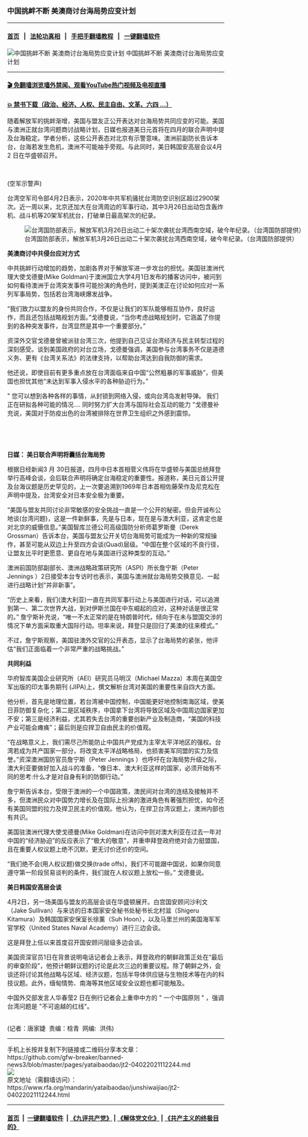 ### 中国挑衅不断    美澳商讨台海局势应变计划
------------------------

#### [首页](https://github.com/gfw-breaker/banned-news3/blob/master/README.md) &nbsp;&nbsp;|&nbsp;&nbsp; [法轮功真相](https://github.com/begood0513/basic/blob/master/README.md)  &nbsp;&nbsp;|&nbsp;&nbsp; [手把手翻墙教程](https://github.com/gfw-breaker/guides/wiki)  &nbsp;&nbsp;|&nbsp;&nbsp; [一键翻墙软件](https://github.com/gfw-breaker/nogfw/blob/master/README.md)  



<div id="headerimg">
 <img alt="中国挑衅不断    美澳商讨台海局势应变计划" src="https://www.rfa.org/mandarin/yataibaodao/junshiwaijiao/jt2-04022021112244.html/@@images/2db06c30-c35c-45d1-b0c9-33cd1f84cb5b.jpeg" title="中国挑衅不断    美澳商讨台海局势应变计划"/>
 <span class="lead_image_caption">
  中国挑衅不断    美澳商讨台海局势应变计划
 </span>
 <!-- zoomattribute -->
</div>

<hr/>


#### [ 🎬  免翻墙浏览墙外禁闻、观看YouTube热门视频及电视直播](https://github.com/gfw-breaker/HelloWorld)

#### [ 💥  禁书下载（政治、经济、人权、民主自由、文革、六四 ...）](https://github.com/gfw-breaker/books/blob/master/README.md)

<div id="storytext">
 <p>
 </p>
 <p>
  随着解放军的挑衅渐增，美国与盟友正公开表达对台海局势共同应变的可能。美国与澳洲正就台湾问题商讨战略计划，日媒也报道美日元首将在四月的联合声明中提及台海稳定。学者分析，这些公开表态对北京有示警意味。澳洲前副防长告诉本台，台海若发生危机，澳洲不可能袖手旁观。与此同时，美日韩国安高层会议4月2
  <span>
   日在华盛顿召开。
  </span>
 </p>
 <p>
  <br/>
 </p>
 <p>
  (空军示警声)
 </p>
 <p>
  台湾空军司令部4月2日表示，2020年中共军机骚扰台湾防空识别区超过2900架次。近一周以来，北京还加大在台湾周边的军事行动，其中3月26日出动包含轰炸机、战斗机等20架军机扰台，打破单日最高架次的纪录。
 </p>
 <p>
  <figure class="image-richtext image-inline captioned" style="width:1500px;">
   <img alt="台湾国防部表示，解放军机3月26日出动二十架次袭扰台湾西南空域，破今年纪录。（台湾国防部提供）" src="https://www.rfa.org/mandarin/yataibaodao/junshiwaijiao/jt2-04022021112244.html/jt0402.jpg/@@images/e07faf0d-bb53-4ae6-9c05-a712620d1241.jpeg" title="jt0402.jpg"/>
   <figcaption class="image-caption">
    台湾国防部表示，解放军机3月26日出动二十架次袭扰台湾西南空域，破今年纪录。（台湾国防部提供）
   </figcaption>
   <small>
   </small>
  </figure>
 </p>
 <p>
  <strong>
   美澳商讨中共侵台应对方式
  </strong>
 </p>
 <p>
  中共挑衅行动增加的趋势，加剧各界对于解放军进一步攻台的担忧。美国驻澳洲代理大使戈德曼(Mike Goldman)于澳洲国立大学4月1日发布的播客访问中，被问到如何看待澳洲于台湾突发事件可能扮演的角色时，提到美澳正在讨论如何应对一系列军事局势，包括若台湾海峡爆发战争。
 </p>
 <p>
  “我们致力以盟友的身份共同合作，不仅是让我们的军队能够相互协作，良好运作，而且还包括战略规划方面。”戈德曼说，“当你考虑战略规划时，它涵盖了你提到的各种突发事件，台湾显然是其中一个重要部分。”
 </p>
 <p>
  资深外交官戈德曼曾被派驻台湾三次，他提到自己见证台湾经济与民主转型过程的深刻感受。谈到美国政府的对台立场，戈德曼强调，美国参与台湾事务不仅是道德义务、更有《台湾关系法》的法律支持，以帮助台湾达到自我防御的需求。
 </p>
 <p>
  他还说，即使目前有更多重点放在台湾面临来自中国“公然粗暴的军事威胁”，但美国也担忧其他“未达到军事入侵水平的各种胁迫行为。”
 </p>
 <p>
  "
  <span>
   您可以想到各种各样的事情，从封锁到网络入侵，或向台湾岛发射导弹。
  </span>
  我们正在研拟各种可能的情况.... 同时努力扩大台湾与国际社会互动的能力
  <span>
   ”戈德曼补充说，美国对于防疫出色的台湾被排除在世界卫生组织之外感到震惊。
  </span>
 </p>
 <p>
  <br/>
 </p>
 <p>
  <br/>
 </p>
 <p>
  <strong>
   日媒：
  </strong>
  <strong>
  </strong>
  <strong>
   美日联合声明将囊括台海局势
  </strong>
 </p>
 <p>
  根据日经新闻3
  <span>
   月
  </span>
  30日报道，四月中日本首相菅义伟将在华盛顿与美国总统拜登举行高峰会谈，会后联合声明将确定台海稳定的重要性。报道称，美日元首公开提及台海议题是历史罕见的，上一次要追溯到1969年日本首相佐藤荣作及尼克松在声明中提及，台湾安全对日本安全极为重要。
 </p>
 <p>
  “美国与盟友共同讨论非常敏感的安全挑战一直是一个公开的秘密。但会开诚布公地谈(台湾问题)，这是一件新鲜事，先是与日本，现在是与澳大利亚，这肯定也是对北京的威慑信息。”美国智库兰德公司高级国防分析师葛罗斯曼（Derek Grossman）告诉本台，美国与盟友公开关切台海局势可能成为一种新的常规操作，甚至可能从双边上升至四方会谈(Quad)层级。“中国在整个区域的不良行径，让盟友比平时更愿意、更自在地与美国进行这种类型的互动。”
 </p>
 <p>
  澳洲前国防部副部长、澳洲战略政策研究所（ASPI）所长詹宁斯（Peter Jennings ）2日接受本台专访时也表示，美国与澳洲就台海局势交换意见、一起进行战略计划“并非新事”。
 </p>
 <p>
  “历史上来看，我们(澳大利亚)一直在共同军事行动上与美国进行对话，可以追溯到第一、第二次世界大战，到对伊斯兰国在中东崛起的应对，这种对话是很正常的。” 詹宁斯补充说，“唯一不太正常的是在特朗普时代，倾向于在未与盟国交涉的情况下单方面采取重大国际行动。坦率来说，拜登只是回归了美澳的往来模式。”
 </p>
 <p>
  不过，詹宁斯观察，美国驻澳外交官的公开表态，显示了台海局势的紧张，他评估“我们正面临着一个非常严重的战略挑战。”
 </p>
 <p>
  <strong>
   共同利益
  </strong>
 </p>
 <p>
  华府智库美国企业研究所（AEI）研究员马明汉（Michael Mazza）本周在美国空军出版的印太事务期刊 (JIPA)上，撰文解析台湾对美国的重要性来自四大方面。
 </p>
 <p>
  他分析，首先是地理位置，若台湾被中国控制，中国能更好地控制南海区域，使美日菲防御复杂化；第二是区域秩序，中国拿下台湾将导致区域及中国周边国家更加不安；第三是经济利益，尤其若失去台湾的重要创新产业及制造商，“美国的科技产业可能会瘫痪”；最后则是应捍卫自由民主的价值观。
 </p>
 <p>
  “在战略意义上，我们需尽己所能防止中国共产党成为主宰太平洋地区的强权。台湾若成为共产国家一部分，将改变太平洋战略格局，也损害美军同盟的实力及信誉。”资深澳洲国防官员詹宁斯（Peter Jennings ）也呼吁在台海局势升级之际，澳大利亚要做好加入战斗的准备，“像日本、澳大利亚这样的国家，必须开始有不同的思考:什么才是对自身有利的防御行动。”
 </p>
 <p>
  詹宁斯告诉本台，受限于澳洲的一个中国政策，澳民间对台湾的连结及接触并不多，但澳洲民众对中国势力增长及在国际上扮演的激进角色有著强烈担忧，如今还有美国同盟的拉力及捍卫民主的价值观。他认为，在捍卫台湾议题上，澳洲内部也有共识。
 </p>
 <p>
  美国驻澳洲代理大使戈德曼(Mike Goldman)在访问中则对澳大利亚在过去一年对中国的“经济胁迫”的反应表示了“极大的敬意”，并重申拜登政府绝对会力挺盟国，且在重要人权议题上绝不沉默，更无讨价还价的空间。
 </p>
 <p>
  “我们绝不会(用人权议题)做交换(trade offs)，我们不可能跟中国说，如果你同意遵守第一阶段贸易谈判的条件，我们就在人权议题上放松一些。” 戈德曼说。
 </p>
 <p>
  <strong>
   美日韩国安高层会谈
  </strong>
 </p>
 <p>
  4月2日，另一场美国与盟友的高层会谈在华盛顿展开。白宫国安顾问沙利文（Jake Sullivan）与来访的日本国家安全秘书处秘书长北村滋（Shigeru Kitamura）及韩国国家安保室长徐薰（Suh Hoon），以及马里兰州的美国海军军官学校（United States Naval Academy）进行三边会谈。
 </p>
 <p>
  这是拜登上任以来首度召开国安顾问层级多边会谈。
 </p>
 <p>
  美国资深官员1日在背景说明电话记者会上表示，拜登政府的朝鲜政策正处在“最后的审查阶段”，他预计朝鲜议题的讨论是此次三边的重要议程。除了朝鲜之外，会谈还将讨论其他战略与区域、经济议题，包括半导体供应链与生物技术等在内的科技议题。此外，缅甸情势、南海等其他区域安全议题也都可能触及。
 </p>
 <p>
  中国外交部发言人华春莹2
  <span>
   日在例行记者会上重申中方的
  </span>
  "
  <span>
   一个中国原则
  </span>
  "
  <span>
   ，强调台湾问题是
  </span>
  "不可逾越的红线"。
 </p>
 <p>
  <br/>
  (记者：唐家婕  责编：梒青  网编:  洪伟)
 </p>
</div>

<hr/>
手机上长按并复制下列链接或二维码分享本文章：<br/>
https://github.com/gfw-breaker/banned-news3/blob/master/pages/yataibaodao/jt2-04022021112244.md <br/>
<a href='https://github.com/gfw-breaker/banned-news3/blob/master/pages/yataibaodao/jt2-04022021112244.md'><img src='https://github.com/gfw-breaker/banned-news3/blob/master/pages/yataibaodao/jt2-04022021112244.md.png'/></a> <br/>
原文地址（需翻墙访问）：https://www.rfa.org/mandarin/yataibaodao/junshiwaijiao/jt2-04022021112244.html


------------------------
#### [首页](https://github.com/gfw-breaker/banned-news3/blob/master/README.md) &nbsp;|&nbsp; [一键翻墙软件](https://github.com/gfw-breaker/nogfw/blob/master/README.md) &nbsp;| [《九评共产党》](https://github.com/gfw-breaker/9ping.md/blob/master/README.md#九评之一评共产党是什么) | [《解体党文化》](https://github.com/gfw-breaker/jtdwh.md/blob/master/README.md) | [《共产主义的终极目的》](https://github.com/gfw-breaker/gczydzjmd.md/blob/master/README.md)


<img src='http://gfw-breaker.win/banned-news3/pages/yataibaodao/jt2-04022021112244.md' width='0px' height='0px'/>